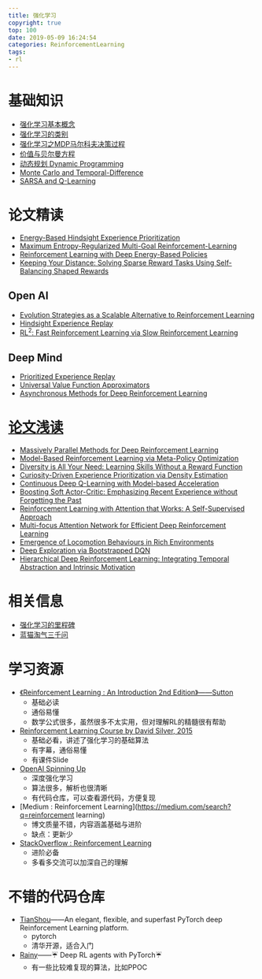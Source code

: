 ```yaml
---
title: 强化学习
copyright: true
top: 100
date: 2019-05-09 16:24:54
categories: ReinforcementLearning
tags:
- rl
---
```


# 基础知识

- [强化学习基本概念](./强化学习基本概念.html)
- [强化学习的类别](./rl-classification.html)
- [强化学习之MDP马尔科夫决策过程](./强化学习之MDP马尔科夫决策过程.html)
- [价值与贝尔曼方程](./价值与贝尔曼方程.html)
- [动态规划 Dynamic Programming](./dynamic-programming.html)
- [Monte Carlo and Temporal-Difference](./mc-td.html)
- [SARSA and Q-Learning](./sarsa-and-q-learning.html)



# 论文精读

- [Energy-Based Hindsight Experience Prioritization](./energy-based-hindsight-experience-prioritization.html)
- [Maximum Entropy-Regularized Multi-Goal Reinforcement-Learning](./maximum-entropy-regularized-multi-goal-reinforcement-learning.html)
- [Reinforcement Learning with Deep Energy-Based Policies](./rl-with-deep-energy-based-policies.html)
- [Keeping Your Distance: Solving Sparse Reward Tasks Using Self-Balancing Shaped Rewards](./keeping-your-distance-solving-sparse-reward-tasks.html)

## Open AI

- [Evolution Strategies as a Scalable Alternative to Reinforcement Learning](./Evolution-Strategies-2017.html)
- [Hindsight Experience Replay](./Hindsight-Experience-Replay.html)
- [RL<sup>2</sup>: Fast Reinforcement Learning via Slow Reinforcement Learning](./rl2.html)

## Deep Mind

- [Prioritized Experience Replay](./Prioritized-Experience-Replay.html)
- [Universal Value Function Approximators](./universal-value-function-approximators.html)
- [Asynchronous Methods for Deep Reinforcement Learning](./asynchronous-methods-for-drl.html)

# [论文浅读](./rl-rough-reading.html)

- [Massively Parallel Methods for Deep Reinforcement Learning](./rl-rough-reading.html#Gorila)
- [Model-Based Reinforcement Learning via Meta-Policy Optimization](./rl-rough-reading.html#MB-MPO)
- [Diversity is All Your Need: Learning Skills Without a Reward Function](./rl-rough-reading.html#DIAYN)
- [Curiosity-Driven Experience Prioritization via Density Estimation](./rl-rough-reading.html#CDP)
- [Continuous Deep Q-Learning with Model-based Acceleration](./rl-rough-reading.html#NAF)
- [Boosting Soft Actor-Critic: Emphasizing Recent Experience without Forgetting the Past](./rl-rough-reading.html#ERE)
- [Reinforcement Learning with Attention that Works: A Self-Supervised Approach](./rl-rough-reading.html#6SAN)
- [Multi-focus Attention Network for Efficient Deep Reinforcement Learning](./rl-rough-reading.html#MANet)
- [Emergence of Locomotion Behaviours in Rich Environments](./dppo.html)
- [Deep Exploration via Bootstrapped DQN](./bootstrapped-dqn.html)
- [Hierarchical Deep Reinforcement Learning: Integrating Temporal Abstraction and Intrinsic Motivation](./h-dqn.html)

# 相关信息

- [强化学习的里程碑](./强化学习的里程碑.html)
- [蓝猫淘气三千问](./rl3000questions.html)

# 学习资源

- [《Reinforcement Learning : An Introduction 2nd Edition》——Sutton](http://incompleteideas.net/book/RLbook2018.pdf)
  - 基础必读
  - 通俗易懂
  - 数学公式很多，虽然很多不太实用，但对理解RL的精髓很有帮助
- [Reinforcement Learning Course by David Silver, 2015](https://www.youtube.com/playlist?list=PLqYmG7hTraZDM-OYHWgPebj2MfCFzFObQ)
  - 基础必看，讲述了强化学习的基础算法
  - 有字幕，通俗易懂
  - 有课件Slide
- [OpenAI Spinning Up](https://spinningup.openai.com/en/latest/)
  - 深度强化学习
  - 算法很多，解析也很清晰
  - 有代码仓库，可以查看源代码，方便复现
- [Medium : Reinforcement Learning](https://medium.com/search?q=reinforcement learning)
  - 博文质量不错，内容涵盖基础与进阶
  - 缺点：更新少
- [StackOverflow : Reinforcement Learning](https://stackoverflow.com/questions/tagged/reinforcement-learning)
  - 进阶必备
  - 多看多交流可以加深自己的理解

# 不错的代码仓库

- [TianShou](https://github.com/thu-ml/tianshou)——An elegant, flexible, and superfast PyTorch deep Reinforcement Learning platform.
  - pytorch
  - 清华开源，适合入门
- [Rainy](https://github.com/kngwyu/Rainy)——☔ Deep RL agents with PyTorch☔
  - 有一些比较难复现的算法，比如PPOC
